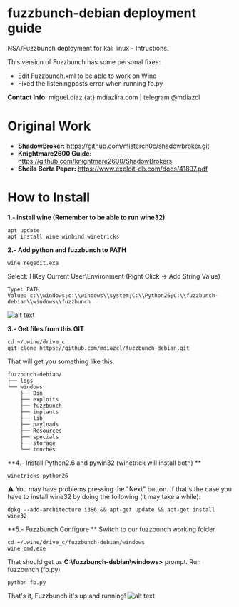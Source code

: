 # fuzzbunch-debian deployment guide
NSA/Fuzzbunch deployment for kali linux - Intructions.

This version of Fuzzbunch has some personal fixes:
 - Edit Fuzzbunch.xml to be able to work on Wine
 - Fixed the listeningposts error when running fb.py

**Contact Info**: miguel.diaz {at} mdiazlira.com | telegram @mdiazcl

# Original Work
- **ShadowBroker:** https://github.com/misterch0c/shadowbroker.git
- **Knightmare2600 Guide:** https://github.com/knightmare2600/ShadowBrokers
- **Sheila Berta Paper:** https://www.exploit-db.com/docs/41897.pdf

# How to Install
**1.- Install wine (Remember to be able to run wine32)**
```
apt update
apt install wine winbind winetricks
```

**2.- Add python and fuzzbunch to PATH**
```
wine regedit.exe
```
Select: HKey Current User\Environment (Right Click -> Add String Value)
```
Type: PATH
Value: c:\\windows;c:\\windows\\system;C:\\Python26;C:\\fuzzbunch-debian\\windows\\fuzzbunch
```
![alt text](http://i.imgur.com/3HHUqBe.png)

**3.- Get files from this GIT**
```
cd ~/.wine/drive_c
git clone https://github.com/mdiazcl/fuzzbunch-debian.git
```

That will get you something like this:
```
fuzzbunch-debian/
├── logs
└── windows
    ├── Bin
    ├── exploits
    ├── fuzzbunch
    ├── implants
    ├── lib
    ├── payloads
    ├── Resources
    ├── specials
    ├── storage
    └── touches
```

**4.- Install Python2.6 and pywin32 (winetrick will install both) **
```
winetricks python26
```

:warning: You may have problems pressing the "Next" button. If that's the case you have to install wine32 by doing the following (it may take a while):

```
dpkg --add-architecture i386 && apt-get update && apt-get install wine32
```

**5.- Fuzzbunch Configure **
Switch to our fuzzbunch working folder

```
cd ~/.wine/drive_c/fuzzbunch-debian/windows
wine cmd.exe
```

That should get us **C:\fuzzbunch-debian\windows>** prompt. Run fuzzbunch (fb.py)

```
python fb.py
```

That's it, Fuzzbunch it's up and running!
![alt text](http://i.imgur.com/2jA6qzT.png)
